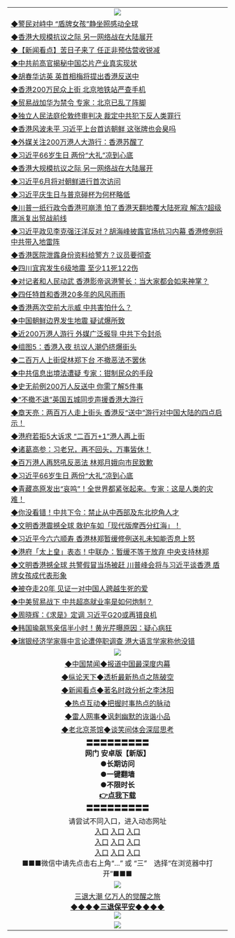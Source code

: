 <table>
  <tr>
    <td align=center><img src="https://github.com/gyhhx/image-upload/blob/master/3.jpg" /></td>
  </tr>
  <tr>
<td align=left>
<a href="http://cusbnbdtzcctk.global.ssl.fastly.net/oo.aspx?name=c1044679&key=byrubgbzsydi&from=gy">◆警民对峙中 “盾牌女孩”静坐照感动全球</a><br/>
</td>
   </tr>
<tr>
<td align=left>
<a href="https://cusbnbdtzcctk.global.ssl.fastly.net/oo.aspx?name=c1044674&key=byrubgbzsydi&from=gy">◆香港大规模抗议之际 另一网络战在大陆展开</a><br/></td>
  </tr>
  <tr>
<td align=left>
<a href="https://cusbnbdtzcctk.global.ssl.fastly.net/oo.aspx?name=c1044680&key=byrubgbzsydi&from=gy">◆【新闻看点】苦日子来了 任正非预估营收锐减</a><br/></td>
 </tr>
  <tr>
<td align=left>
<a href="http://cusbnbdtzcctk.global.ssl.fastly.net/oo.aspx?name=c1044571&key=byrubgbzsydi&from=gy">◆中共前高官揭秘中国芯片产业真实现状</a><br/></td>
 </tr>
   <tr>
<td align=left>
<a href="http://cusbnbdtzcctk.global.ssl.fastly.net/oo.aspx?name=c1044678&key=byrubgbzsydi&from=gy">◆胡春华访英 英首相梅将提出香港反送中</a><br/></td>
   </tr> 
  <tr>
<td align=left>
<a href="http://cusbnbdtzcctk.global.ssl.fastly.net/oo.aspx?name=c1044635&key=byrubgbzsydi&from=gy">◆香港200万民众上街 北京地铁站严查手机</a><br/></td>
  </tr> 
 <tr>
<td align=left>
<a href="http://cusbnbdtzcctk.global.ssl.fastly.net/oo.aspx?name=c1044597&key=byrubgbzsydi&from=gy">◆贸易战加华为禁令 专家：北京已乱了阵脚</a><br/>
</td>
   </tr>
 <tr>
<td align=left>
<a href="http://cusbnbdtzcctk.global.ssl.fastly.net/oo.aspx?name=http://www.soundofhope.org/gb/2019/06/17/n2966128.html&key=byrubgbzsydi&from=gy">◆独立人民法庭伦敦终审判决 裁定中共犯下反人类罪行</a><br/></td>
  </tr>
  <tr>
<td align=left>
<a href="http://cusbnbdtzcctk.global.ssl.fastly.net/oo.aspx?name=c1044601&key=byrubgbzsydi&from=gy">◆香港风波未平 习近平上台首访朝鲜 这张牌也会臭吗</a><br/></td>
 </tr>
   <tr>
<td align=left>
<a href="http://cusbnbdtzcctk.global.ssl.fastly.net/oo.aspx?name=c1044487&key=byrubgbzsydi&from=gy">◆外媒关注200万港人大游行：香港苏醒了</a><br/>
</td>
   </tr>
 <tr>
<td align=left>
<a href="http://cusbnbdtzcctk.global.ssl.fastly.net/oo.aspx?name=c1044334&key=byrubgbzsydi&from=gy">◆习近平66岁生日 两份“大礼”凉到心底</a><br/></td>
  </tr>
  <tr>
<td align=left>
<a href="http://cusbnbdtzcctk.global.ssl.fastly.net/oo.aspx?name=c1044674&key=byrubgbzsydi&from=gy">◆香港大规模抗议之际 另一网络战在大陆展开</a><br/></td>
 </tr>
  <tr>
<td align=left>
<a href="http://cusbnbdtzcctk.global.ssl.fastly.net/oo.aspx?name=c1044594&key=byrubgbzsydi&from=gy">◆习近平6月将对朝鲜进行首次访问</a><br/></td>
 </tr>
   <tr>
<td align=left>
<a href="http://cusbnbdtzcctk.global.ssl.fastly.net/oo.aspx?name=c1044592&key=byrubgbzsydi&from=gy">◆习近平庆生日与普京碰杯为何杯略低</a><br/></td>
   </tr> 
  <tr>
<td align=left>
<a href="http://cusbnbdtzcctk.global.ssl.fastly.net/oo.aspx?name=c1044551&key=byrubgbzsydi&from=gy">◆川普一纸行政令香港可崩溃 怕了香港天翻地覆大陆死寂 解冻?超级鹰派复出贸战前线</a><br/></td>
  </tr> 
 <tr>
<td align=left>
<a href="http://cusbnbdtzcctk.global.ssl.fastly.net/oo.aspx?name=c1044698&key=byrubgbzsydi&from=gy">◆习近平政见李克强汪洋反对？胡海峰披露官场抗习内幕 香港修例将中共带入地雷阵</a><br/>
</td>
   </tr>
 <tr>
<td align=left>
<a href="http://cusbnbdtzcctk.global.ssl.fastly.net/oo.aspx?name=c1044667&key=byrubgbzsydi&from=gy">◆香港医院泄露身份资料给警方？议员要彻查</a><br/>
</td>
   </tr>
 <tr>
<td align=left>
<a href="http://cusbnbdtzcctk.global.ssl.fastly.net/oo.aspx?name=c1044618&key=byrubgbzsydi&from=gy">◆四川宜宾发生6级地震 至少11死122伤</a><br/></td>
  </tr>
  <tr>
<td align=left>
<a href="http://cusbnbdtzcctk.global.ssl.fastly.net/oo.aspx?name=c1044661&key=byrubgbzsydi&from=gy">◆对记者和人民动武 香港影帝讽港警长：当大家都会如来神掌？</a><br/></td>
 </tr>
   <tr>
<td align=left>
<a href="http://cusbnbdtzcctk.global.ssl.fastly.net/oo.aspx?name=c1044670&key=byrubgbzsydi&from=gy">◆四任特首和香港20多年的风风雨雨</a><br/>
</td>
   </tr>
 <tr>
<td align=left>
<a href="http://cusbnbdtzcctk.global.ssl.fastly.net/oo.aspx?name=c1044705&key=byrubgbzsydi&from=gy">◆香港两次空前大示威 中共害怕什么？</a><br/>
</td>
   </tr>
<tr>
<td align=left>
<a href="https://cusbnbdtzcctk.global.ssl.fastly.net/oo.aspx?name=c1044637&key=byrubgbzsydi&from=gy">◆中国朝鲜边界发生地震 疑试爆所致</a><br/>
</td>       
</tr> 
  <tr>
<td align=left>
<a href="http://cusbnbdtzcctk.global.ssl.fastly.net/oo.aspx?name=http://www.epochtimes.com/gb/19/6/16/n11326702.htm&key=byrubgbzsydi&from=gy">◆近200万港人游行 外媒广泛报导 中共下令封杀</a><br/>
</td>
   </tr>
<tr>
<td align=left>
<a href="https://cusbnbdtzcctk.global.ssl.fastly.net/oo.aspx?name=c1044363&key=byrubgbzsydi&from=gy">◆组图5：香港入夜 抗议人潮仍挤爆街头</a><br/></td>
  </tr>
  <tr>
<td align=left>
<a href="https://cusbnbdtzcctk.global.ssl.fastly.net/oo.aspx?name=http://www.epochtimes.com/gb/19/6/16/n11326490.htm&key=byrubgbzsydi&from=gy">◆二百万人上街促林郑下台 不撤恶法不罢休</a><br/></td>
 </tr>
  <tr>
<td align=left>
<a href="http://cusbnbdtzcctk.global.ssl.fastly.net/oo.aspx?name=c1044404&key=byrubgbzsydi&from=gy">◆中共信息出境法遭疑 专家：钳制民众的手段</a><br/></td>
 </tr>
   <tr>
<td align=left>
<a href="http://cusbnbdtzcctk.global.ssl.fastly.net/oo.aspx?name=c1044399&key=byrubgbzsydi&from=gy">◆史无前例200万人反送中 你需了解5件事</a><br/></td>
   </tr> 
  <tr>
<td align=left>
<a href="http://cusbnbdtzcctk.global.ssl.fastly.net/oo.aspx?name=c1044417&key=byrubgbzsydi&from=gy">◆“不撤不退”英国五城同步声援香港大游行</a><br/></td>
  </tr> 
 <tr>
<td align=left>
<a href="http://cusbnbdtzcctk.global.ssl.fastly.net/oo.aspx?name=c1044462&key=byrubgbzsydi&from=gy">◆章天亮：两百万人走上街头 香港反“送中”游行对中国大陆的四点启示！</a><br/>
</td>
   </tr>
 <tr>
<td align=left>
<a href="http://cusbnbdtzcctk.global.ssl.fastly.net/oo.aspx?name=https://www.ntdtv.com/gb/2019/06/17/a102602466.html&key=byrubgbzsydi&from=gy">◆港府若拒5大诉求 “二百万+1”港人再上街</a><br/></td>
  </tr>
  <tr>
<td align=left>
<a href="http://cusbnbdtzcctk.global.ssl.fastly.net/oo.aspx?name=c1044324&key=byrubgbzsydi&from=gy">◆诸葛高参：习老兄，再不回头，万事皆休！</a><br/></td>
 </tr>
   <tr>
<td align=left>
<a href="http://cusbnbdtzcctk.global.ssl.fastly.net/oo.aspx?name=c1044357&key=byrubgbzsydi&from=gy">◆百万港人再怒吼反恶法 林郑月娥向市民致歉</a><br/>
</td>
   </tr>
 <tr>
<td align=left>
<a href="http://cusbnbdtzcctk.global.ssl.fastly.net/oo.aspx?name=c1044334&key=byrubgbzsydi&from=gy">◆习近平66岁生日 两份“大礼”凉到心底</a><br/></td>
  </tr>
  <tr>
<td align=left>
<a href="http://cusbnbdtzcctk.global.ssl.fastly.net/oo.aspx?name=c1044432&key=byrubgbzsydi&from=gy">◆青藏高原发出“哀鸣”！全世界都紧张起来。专家：这是人类的灾难！</a><br/></td>
 </tr>
  <tr>
<td align=left>
<a href="http://cusbnbdtzcctk.global.ssl.fastly.net/oo.aspx?name=c1044386&key=byrubgbzsydi&from=gy">◆你没看错！中共下令：禁止从中西部及东北挖角人才</a><br/></td>
 </tr>
   <tr>
<td align=left>
<a href="http://cusbnbdtzcctk.global.ssl.fastly.net/oo.aspx?name=c1044371&key=byrubgbzsydi&from=gy">◆文明香港震撼全球 救护车如「现代版摩西分红海」！</a><br/></td>
   </tr> 
  <tr>
<td align=left>
<a href="http://cusbnbdtzcctk.global.ssl.fastly.net/oo.aspx?name=c1044225&key=byrubgbzsydi&from=gy">◆习近平今六六顺寿 香港林郑暂缓修例送礼未知能否息上怒</a><br/></td>
  </tr> 
 <tr>
<td align=left>
<a href="http://cusbnbdtzcctk.global.ssl.fastly.net/oo.aspx?name=c1044382&key=byrubgbzsydi&from=gy">◆港府「太上皇」表态！中联办：暂缓不等于放弃 中央支持林郑</a><br/>
</td>
   </tr>
 <tr>
<td align=left>
<a href="http://cusbnbdtzcctk.global.ssl.fastly.net/oo.aspx?name=c1044457&key=byrubgbzsydi&from=gy">◆文明香港撼全球 共警假冒当场被赶 川普峰会将与习近平谈香港 盾牌女孩成代表形象</a><br/>
</td>
   </tr>
 <tr>
<td align=left>
<a href="http://cusbnbdtzcctk.global.ssl.fastly.net/oo.aspx?name=c1044407&key=byrubgbzsydi&from=gy">◆被夺走20年 见证一对中国人跨越生死的爱</a><br/></td>
  </tr>
  <tr>
<td align=left>
<a href="http://cusbnbdtzcctk.global.ssl.fastly.net/oo.aspx?name=c1044355&key=byrubgbzsydi&from=gy">◆中美贸易战下 中共超高就业率是如何炮制？</a><br/></td>
 </tr>
   <tr>
<td align=left>
<a href="http://cusbnbdtzcctk.global.ssl.fastly.net/oo.aspx?name=c1044449&key=byrubgbzsydi&from=gy">◆周晓辉：《求是》定调 习近平G20或再错良机</a><br/>
</td>
   </tr>
 <tr>
<td align=left>
<a href="http://cusbnbdtzcctk.global.ssl.fastly.net/oo.aspx?name=c1044460&key=byrubgbzsydi&from=gy">◆韩国瑜飙骂亲信半小时！黄光芹曝原因：疑心病狂</a><br/>
</td>
   </tr>
<tr>
<td align=left>
<a href="https://cusbnbdtzcctk.global.ssl.fastly.net/oo.aspx?name=c1044397&key=byrubgbzsydi&from=gy">◆瑞银经济学家辱中言论遭停职调查 港大语言学家称他没错</a><br/>
</td>       
</tr> 
  <tr>
    <td align=center><img src="https://github.com/gyhhx/image-upload/blob/master/2.jpg" /></td>
  </tr>
  <tr>
  <td align=center>
<a href="http://ctbtfdoocixoa.global.ssl.fastly.net/oo.aspx?name=c816860&key=ofejcfaxcltk&from=gy&tag=99733110">◆中国禁闻◆报道中国最深度内幕</a><br/>
   </tr>
  <tr>
     <td align=center>
<a href="http://ctbtfdoocixoa.global.ssl.fastly.net/oo.aspx?name=c816855&key=ofejcfaxcltk&from=gy&tag=997110">◆纵论天下◆透析最新热点之陈破空</a><br/>
   </tr>
   <tr>
      <td align=center>
<a href="http://ctbtfdoocixoa.global.ssl.fastly.net/oo.aspx?name=c838308&key=ofejcfaxcltk&from=gy&tag=9973110">◆新闻看点◆著名时政分析之李沐阳</a><br/>
   </tr>
   <tr>
     <td align=center>
<a href="http://ctbtfdoocixoa.global.ssl.fastly.net/oo.aspx?name=c816852&key=ofejcfaxcltk&from=gy&tag=9733110">◆热点互动◆把握时事热点的脉动</a><br/>
   </tr>
   <tr>
      <td align=center>
<a href="http://ctbtfdoocixoa.global.ssl.fastly.net/oo.aspx?name=c816694&key=ofejcfaxcltk&from=gy&tag=93310">◆雷人网事◆讽刺幽默的诙谐小品</a><br/>
   </tr>
   <tr>
    <td align=center>
<a href="http://ctbtfdoocixoa.global.ssl.fastly.net/oo.aspx?name=c816650&key=ofejcfaxcltk&from=gy&tag=9973110">◆老北京茶馆◆谈笑间体会深层思考</a><br/>
   </tr>
   <tr>
    <td align=center>
 <b>〓〓〓〓〓〓〓〓〓<br/>网门 安卓版【新版】<br/> ●长期访问<br/> ●一键翻墙<br/>  ●不限时长<br/> 
 <a href="https://share.weiyun.com/55gXO14">👉<b>点我下载</a><br/>〓〓〓〓〓〓〓〓〓<br/>
    </td>
    </tr>
   <tr>
    <td align=center>请尝试不同入口，进入动态网址<br/>
      <a href="https://s3.us-east-2.amazonaws.com/ogateo/show.htm">入口</a>
      <a href="https://s3.ca-central-1.amazonaws.com/ogatec/show.htm">入口</a>
      <a href="https://s3.ap-southeast-2.amazonaws.com/ogatey/show.htm">入口</a><br/>
      <a href="https://s3.ap-northeast-2.amazonaws.com/ogates/show.htm">入口</a>
      <a href="https://s3.eu-central-1.amazonaws.com/ogatef/show.htm">入口</a>
      <a href="https://s3.ap-south-1.amazonaws.com/ogatem/show.htm">入口</a><br/>
      <a href="https://s3-us-west-1.amazonaws.com/ogaten/show.htm">入口</a>
      <a href="https://s3.eu-west-2.amazonaws.com/ogatel/show.htm">入口</a>
      <a href="https://s3.ap-northeast-1.amazonaws.com/ogatet/show.htm">入口</a><br/>
      ■■■微信中请先点击右上角“...” 或 “三”　选择“在浏览器中打开”■■■<b><br/>
    </td>
  </tr>
  <tr>
    <td align=center><img src="https://github.com/gyhhx/image-upload/blob/master/3.jpg" /> </td>
</tr>
  <tr>  
  <td align=center>
  <a href="http://ctbtfdoocixoa.global.ssl.fastly.net/oo.aspx?name=c894205&key=ofejcfaxcltk&from=gy&tag=9973110">三退大潮 亿万人的觉醒之旅</a><br/>
      <a href="http://ctbtfdoocixoa.global.ssl.fastly.net/oo.aspx?name=ogQuit.aspx&key=ofejcfaxcltk&from=gy"><b>◆◆◆◆三退保平安◆◆◆◆<br/></a>
      <img src="https://github.com/gyhhx/image-upload/blob/master/3t.jpg" /><br/>
      </td>
  </tr>
   <tr>
    <td align=center><img src="https://raw.githubusercontent.com/oGate2/Up/master/oGate_640.jpg"/></td>
  </tr>
</table>


